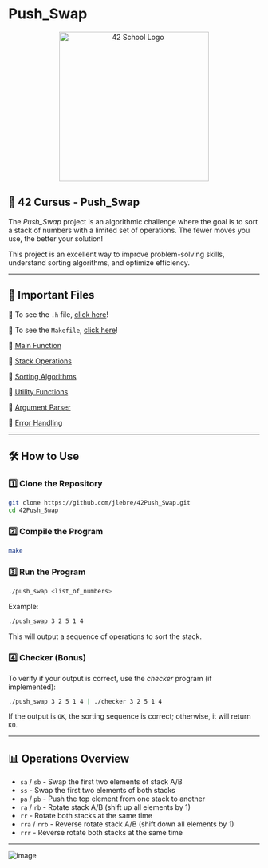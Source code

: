 # Push_Swap

<p align="center">
  <img src="https://user-images.githubusercontent.com/94384240/170144677-24ff4d41-6e4a-491a-adfa-7dcf0eac630a.jpeg" alt="42 School Logo" width="300">
</p>

## 🔢 42 Cursus - Push_Swap

The *Push_Swap* project is an algorithmic challenge where the goal is to sort a stack of numbers with a limited set of operations.
The fewer moves you use, the better your solution!

This project is an excellent way to improve problem-solving skills, understand sorting algorithms, and optimize efficiency.

---

## 📂 Important Files

🔹 To see the `.h` file, [click here](https://github.com/jlebre/42Push_Swap/blob/main/push_swap.h)!

🔹 To see the `Makefile`, [click here](https://github.com/jlebre/42Push_Swap/blob/main/Makefile)!

🔹 [Main Function](https://github.com/jlebre/42Push_Swap/blob/main/push_swap.c)

🔹 [Stack Operations](https://github.com/jlebre/42Push_Swap/blob/main/operations.c)

🔹 [Sorting Algorithms](https://github.com/jlebre/42Push_Swap/blob/main/sorting.c)

🔹 [Utility Functions](https://github.com/jlebre/42Push_Swap/blob/main/utils.c)

🔹 [Argument Parser](https://github.com/jlebre/42Push_Swap/blob/main/parser.c)

🔹 [Error Handling](https://github.com/jlebre/42Push_Swap/blob/main/error.c)

---

## 🛠 How to Use

### 1️⃣ Clone the Repository
```bash
git clone https://github.com/jlebre/42Push_Swap.git
cd 42Push_Swap
```

### 2️⃣ Compile the Program
```bash
make
```

### 3️⃣ Run the Program
```bash
./push_swap <list_of_numbers>
```
Example:
```bash
./push_swap 3 2 5 1 4
```

This will output a sequence of operations to sort the stack.

### 4️⃣ Checker (Bonus)
To verify if your output is correct, use the *checker* program (if implemented):
```bash
./push_swap 3 2 5 1 4 | ./checker 3 2 5 1 4
```
If the output is `OK`, the sorting sequence is correct; otherwise, it will return `KO`.

---

## 📊 Operations Overview

- `sa` / `sb` - Swap the first two elements of stack A/B
- `ss` - Swap the first two elements of both stacks
- `pa` / `pb` - Push the top element from one stack to another
- `ra` / `rb` - Rotate stack A/B (shift up all elements by 1)
- `rr` - Rotate both stacks at the same time
- `rra` / `rrb` - Reverse rotate stack A/B (shift down all elements by 1)
- `rrr` - Reverse rotate both stacks at the same time

---

![image](https://github.com/user-attachments/assets/2f108f98-715c-4416-90c0-f2ce22348269)

